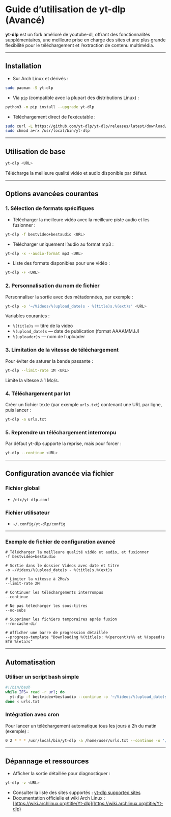 # Guide d’utilisation de yt-dlp (Avancé)

**yt-dlp** est un fork amélioré de youtube-dl, offrant des fonctionnalités supplémentaires, une meilleure prise en charge des sites et une plus grande flexibilité pour le téléchargement et l’extraction de contenu multimédia.

---

## Installation

* Sur Arch Linux et dérivés :

```bash
sudo pacman -S yt-dlp
```

* Via `pip` (compatible avec la plupart des distributions Linux) :

```bash
python3 -m pip install --upgrade yt-dlp
```

* Téléchargement direct de l’exécutable :

```bash
sudo curl -L https://github.com/yt-dlp/yt-dlp/releases/latest/download/yt-dlp -o /usr/local/bin/yt-dlp
sudo chmod a+rx /usr/local/bin/yt-dlp
```

---

## Utilisation de base

```bash
yt-dlp <URL>
```

Télécharge la meilleure qualité vidéo et audio disponible par défaut.

---

## Options avancées courantes

### 1. Sélection de formats spécifiques

* Télécharger la meilleure vidéo avec la meilleure piste audio et les fusionner :

```bash
yt-dlp -f bestvideo+bestaudio <URL>
```

* Télécharger uniquement l’audio au format mp3 :

```bash
yt-dlp -x --audio-format mp3 <URL>
```

* Liste des formats disponibles pour une vidéo :

```bash
yt-dlp -F <URL>
```

### 2. Personnalisation du nom de fichier

Personnaliser la sortie avec des métadonnées, par exemple :

```bash
yt-dlp -o '~/Videos/%(upload_date)s - %(title)s.%(ext)s' <URL>
```

Variables courantes :

* `%(title)s` — titre de la vidéo
* `%(upload_date)s` — date de publication (format AAAAMMJJ)
* `%(uploader)s` — nom de l’uploader

### 3. Limitation de la vitesse de téléchargement

Pour éviter de saturer la bande passante :

```bash
yt-dlp --limit-rate 1M <URL>
```

Limite la vitesse à 1 Mo/s.

### 4. Téléchargement par lot

Créer un fichier texte (par exemple `urls.txt`) contenant une URL par ligne, puis lancer :

```bash
yt-dlp -a urls.txt
```

### 5. Reprendre un téléchargement interrompu

Par défaut yt-dlp supporte la reprise, mais pour forcer :

```bash
yt-dlp --continue <URL>
```

---

## Configuration avancée via fichier

### Fichier global

* `/etc/yt-dlp.conf`

### Fichier utilisateur

* `~/.config/yt-dlp/config`

---

### Exemple de fichier de configuration avancé

```text
# Télécharger la meilleure qualité vidéo et audio, et fusionner
-f bestvideo+bestaudio

# Sortie dans le dossier Videos avec date et titre
-o ~/Videos/%(upload_date)s - %(title)s.%(ext)s

# Limiter la vitesse à 2Mo/s
--limit-rate 2M

# Continuer les téléchargements interrompus
--continue

# Ne pas télécharger les sous-titres
--no-subs

# Supprimer les fichiers temporaires après fusion
--rm-cache-dir

# Afficher une barre de progression détaillée
--progress-template "Downloading %(title)s: %(percent)s%% at %(speed)s ETA %(eta)s"
```

---

## Automatisation

### Utiliser un script bash simple

```bash
#!/bin/bash
while IFS= read -r url; do
  yt-dlp -f bestvideo+bestaudio --continue -o '~/Videos/%(upload_date)s - %(title)s.%(ext)s' "$url"
done < urls.txt
```

### Intégration avec cron

Pour lancer un téléchargement automatique tous les jours à 2h du matin (exemple) :

```bash
0 2 * * * /usr/local/bin/yt-dlp -a /home/user/urls.txt --continue -o '/home/user/Videos/%(upload_date)s - %(title)s.%(ext)s'
```

---

## Dépannage et ressources

* Afficher la sortie détaillée pour diagnostiquer :

```bash
yt-dlp -v <URL>
```

* Consulter la liste des sites supportés :
  [yt-dlp supported sites](https://github.com/yt-dlp/yt-dlp/blob/master/supportedsites.md)
* Documentation officielle et wiki Arch Linux :
  [https://wiki.archlinux.org/title/Yt-dlp](https://wiki.archlinux.org/title/Yt-dlp)
